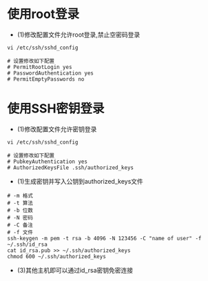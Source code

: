 # 使用root登录
- (1)修改配置文件允许root登录,禁止空密码登录
```shell
vi /etc/ssh/sshd_config

# 设置修改如下配置
# PermitRootLogin yes
# PasswordAuthentication yes
# PermitEmptyPasswords no
```

# 使用SSH密钥登录
- (1)修改配置文件允许密钥登录
```shell
vi /etc/ssh/sshd_config

# 设置修改如下配置
# PubkeyAuthentication yes
# AuthorizedKeysFile .ssh/authorized_keys
```

- (1)生成密钥并写入公钥到authorized_keys文件
```shell
# -m 格式
# -t 算法
# -b 位数
# -N 密码
# -C 备注
# -f 文件
ssh-keygen -m pem -t rsa -b 4096 -N 123456 -C "name of user" -f ~/.ssh/id_rsa
cat id_rsa.pub >> ~/.ssh/authorized_keys
chmod 600 ~/.ssh/authorized_keys
```

- (3)其他主机即可以通过id_rsa密钥免密连接